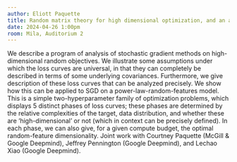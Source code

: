 ```yaml
---
author: Eliott Paquette
title: Random matrix theory for high dimensional optimization, and an application to scaling laws
date: 2024-04-26 1:00pm
room: Mila, Auditorium 2
---
```


We describe a program of analysis of stochastic gradient methods on high-dimensional random objectives. We illustrate some assumptions under which the loss curves are universal, in that they can completely be described in terms of some underlying covariances.  Furthermore, we give description of these loss curves that can be analyzed precisely.
We show how this can be applied to SGD on a power-law-random-features model. This is a simple two-hyperparameter family of optimization problems, which displays 5 distinct phases of loss curves; these phases are determined by the relative complexities of the target, data distribution, and whether these are ‘high-dimensional’ or not (which in context can be precisely defined). In each phase, we can also give, for a given compute budget, the optimal random-feature dimensionality.
Joint work with Courtney Paquette (McGill & Google Deepmind), Jeffrey Pennington (Google Deepmind), and Lechao Xiao (Google Deepmind).